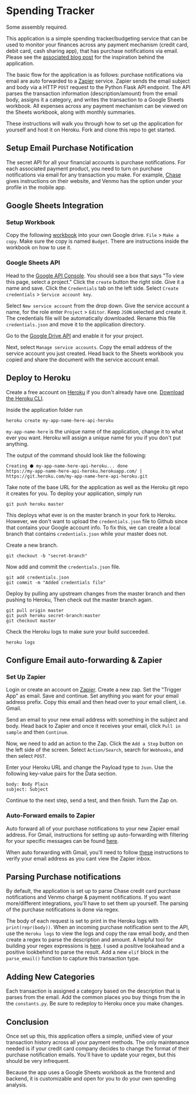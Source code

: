 # Spending Tracker

Some assembly required.

This application is a simple spending tracker/budgeting service that can be used to monitor your finances across any payment mechanism (credit card, debit card, cash sharing app), that has purchase notifications via email. Please see the [associated blog post](https://medium.com/@jcpeters/how-i-got-control-of-my-spending-with-a-couple-no-code-services-and-only-100-lines-of-python-code-36c8ac75f670) for the inspiration behind the application.

The basic flow for the application is as follows: purchase notifications via email are auto forwarded to a [Zapier](https://zapier.com) service. Zapier sends the email subject and body via a HTTP `POST` request to the Python Flask API endpoint. The API parses the transaction information (description/amount) from the email body, assigns it a category, and writes the transaction to a Google Sheets workbook. All expenses across any payment mechanism can be viewed on the Sheets workbook, along with monthly summaries.

These instructions will walk you through how to set up the application for yourself and host it on Heroku. Fork and clone this repo to get started.


## Setup Email Purchase Notification
The secret API for all your financial accounts is purchase notifications. For each associated payment product, you need to turn on purchase notifications via email for any transaction you make.  For example, [Chase](https://www.chase.com/personal/credit-cards/login-update-account) gives instructions on their website, and Venmo has the option under your profile in the mobile app. 

## Google Sheets Integration

### Setup Workbook
Copy the following [workbook](https://docs.google.com/spreadsheets/d/1o6o5-q1O2rX9Ikv6kUx4_Gr1T0PAmeFwk4DYnu7NoKE/edit?usp=sharing) into your own Google drive. `File` > `Make a copy`. Make sure the copy is named `Budget`. There are instructions inside the workbook on how to use it.

### Google Sheets API
Head to the [Google API Console](https://console.developers.google.com). You should see a box that says "To view this page, select a project." Click the `create` button the right side. Give it a name and save. Click the `Credentials` tab on the left side. Select `Create credentials` > `Service account key`.

Select `New service account` from the drop down. Give the service account a name, for the role enter `Project` > `Editor`. Keep `JSON` selected and create it. The credentials file will be automatically downloaded.  Rename this file `credentials.json` and move it to the application directory.

Go to the [Google Drive API](https://console.developers.google.com/apis/api/drive.googleapis.com/overview) and enable it for your project.

Next, select `Manage service accounts`. Copy the email address of the service account you just created. Head back to the Sheets workbook you copied and share the document with the service account email.

## Deploy to Heroku 
Create a free account on [Heroku](http://heroku.com/) if you don't already have one. [Download the Heroku CLI](https://devcenter.heroku.com/articles/getting-started-with-python#set-up).

Inside the application folder run 

```
heroku create my-app-name-here-api-heroku
```
`my-app-name-here` is the unique name of the application, change it to what ever you want. Heroku will assign a unique name for you if you don't put anything.

The output of the command should look like the following:

```
Creating ⬢ my-app-name-here-api-heroku... done
https://my-app-name-here-api-heroku.herokuapp.com/ | https://git.heroku.com/my-app-name-here-api-heroku.git
```

Take note of the base URL for the application as well as the Heroku git repo it creates for you. To deploy your application, simply run

```
git push heroku master
```
This deploys what ever is on the master branch in your fork to Heroku. However, we don't want to upload the `credentials.json` file to Github since that contains your Google account info. To fix this, we can create a local branch that contains `credentials.json` while your master does not. 

Create a new branch.

```
git checkout -b "secret-branch"
```

Now add and commit the `credentials.json` file.

```
git add credentials.json
git commit -m "Added credentials file"
```

Deploy by pulling any upstream changes from the master branch and then pushing to Heroku, Then check out the master branch again.

```
git pull origin master
git push heroku secret-branch:master
git checkout master
```

Check the Heroku logs to make sure your build succeeded.

```
heroku logs
```

## Configure Email auto-forwarding & Zapier

### Set Up Zapier
Login or create an account on [Zapier](https://zapier.com). Create a new zap. Set the "Trigger App" as email. Save and continue.  Set anything you want for your email address prefix. Copy this email and then head over to your email client, i.e. Gmail.

Send an email to your new email address with something in the subject and body. Head back to Zapier and once it receives your email, click `Pull in sample` and then `Continue`.  

Now, we need to add an action to the Zap. Click the `Add a Step` button on the left side of the screen. Select `Action/Search`, search for `Webhooks`, and then select `POST`. 

Enter your Heroku URL and change the Payload type to `Json`. Use the following key-value pairs for the Data section.

```
body: Body Plain
subject: Subject
```

Continue to the next step, send a test, and then finish. Turn the Zap on.

### Auto-Forward emails to Zapier
Auto forward all of your purchase notifications to your new Zapier email address. For Gmail, instructions for setting up auto-forwarding with filtering for your specific messages can be found [here](https://support.google.com/mail/answer/10957?hl=en). 

When auto forwarding with Gmail, you'll need to follow [these](https://zapier.com/help/autoforwarding-email-gmail/) instructions to verify your email address as you cant view the Zapier inbox.

## Parsing Purchase notifications
By default, the application is set up to parse Chase credit card purchase notifications and Venmo charge & payment notifications. If you want more/different integrations, you'll have to set them up yourself. The parsing of the purchase notifications is done via regex. 

The body of each request is set to print in the Heroku logs with `print(repr(body))`.  When an incoming purchase notification sent to the API, use the `Heroku logs` to view the logs and copy the raw email body, and then create a regex to parse the description and amount.  A helpful tool for building your regex expressions is [here](https://regex101.com/). I used a positive lookahead and a positive lookbehind to parse the result. Add a new `elif` block in the `parse_email()` function to capture this transaction type.


## Adding New Categories 
Each transaction is assigned a category based on the description that is parses from the email. Add the common places you buy things from the in the `constants.py`. Be sure to redeploy to Heroku once you make changes.

## Conclusion
Once set up this, this application offers a simple, unified view of your transaction history across all your payment methods. The only maintenance needed is if your credit card company decides to change the format of their purchase notification emails.  You'll have to update your regex, but this should be very infrequent.  

Because the app uses a Google Sheets workbook as the frontend and backend, it is customizable and open for you to do your own spending analysis.
